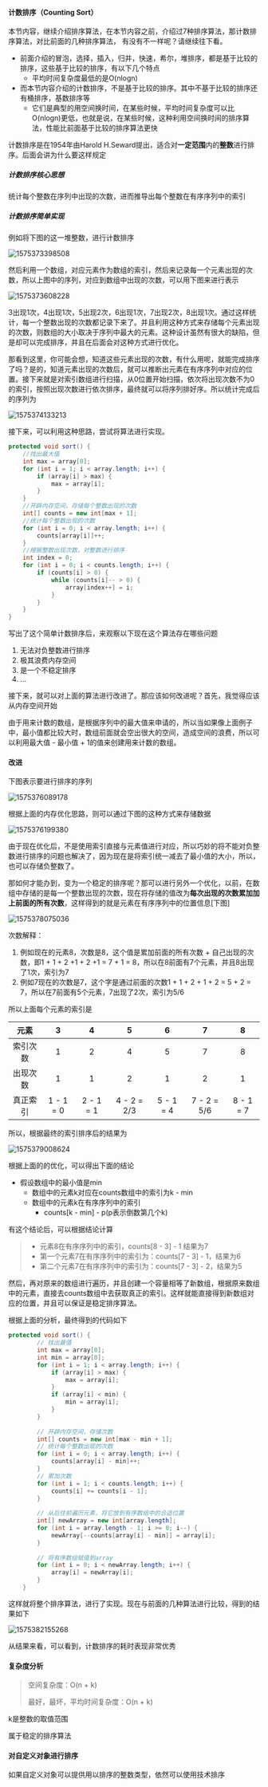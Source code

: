 #### 计数排序（Counting Sort）

本节内容，继续介绍排序算法，在本节内容之前，介绍过7种排序算法，那计数排序算法，对比前面的几种排序算法， 有没有不一样呢？请继续往下看。

- 前面介绍的冒泡，选择，插入，归并，快速，希尔，堆排序，都是基于比较的排序，这些基于比较的排序，有以下几个特点
  - 平均时间复杂度最低的是O(nlogn)
- 而本节内容介绍的计数排序，不是基于比较的排序。其中不基于比较的排序还有桶排序，基数排序等
  - 它们是典型的用空间换时间，在某些时候，平均时间复杂度可以比O(nlogn)更低，也就是说，在某些时候，这种利用空间换时间的排序算法，性能比前面基于比较的排序算法更快

计数排序是在1954年由Harold H.Seward提出，适合对**一定范围**内的**整数**进行排序。后面会讲为什么要这样规定

##### 计数排序核心思想

统计每个整数在序列中出现的次数，进而推导出每个整数在有序序列中的索引

##### 计数排序简单实现

例如将下图的这一堆整数，进行计数排序

![1575373398508](https://github.com/MSTGit/Algorithm/blob/master/AdvancedPart/08-CountingSort/Resource/1575373398508.png)

然后利用一个数组，对应元素作为数组的索引，然后来记录每一个元素出现的次数，所以上图中的序列，对应到数组中出现的次数，可以用下图来进行表示

![1575373608228](https://github.com/MSTGit/Algorithm/blob/master/AdvancedPart/08-CountingSort/Resource/1575373608228.png)

3出现1次，4出现1次，5出现2次，6出现1次，7出现2次，8出现1次。通过这样统计，每一个整数出现的次数都记录下来了。并且利用这种方式来存储每个元素出现的次数，则数组的大小取决于序列中最大的元素。这种设计虽然有很大的缺陷，但是却可以完成排序，并且在后面会对这种方式进行优化。

那看到这里，你可能会想，知道这些元素出现的次数，有什么用呢，就能完成排序了吗？是的，知道元素出现的次数后，就可以推断出元素在有序序列中对应的位置。接下来就是对索引数组进行扫描，从0位置开始扫描，依次将出现次数不为0的索引，按照出现次数进行依次排序，最终就可以将序列排好序。所以统计完成后的序列为

![1575374133213](https://github.com/MSTGit/Algorithm/blob/master/AdvancedPart/08-CountingSort/Resource/1575374133213.png)

接下来，可以利用这种思路，尝试将算法进行实现。

```java
protected void sort() {
    //找出最大值
    int max = array[0];
    for (int i = 1; i < array.length; i++) {
        if (array[i] > max) {
            max = array[i];
        }
    }
    //开辟内存空间，存储每个整数出现的次数
    int[] counts = new int[max + 1];
    //统计每个整数出现的次数
    for (int i = 0; i < array.length; i++) {
        counts[array[i]]++;
    }
    //根据整数出现次数，对整数进行排序
    int index = 0;
    for (int i = 0; i < counts.length; i++) {
        if (counts[i] > 0) {
            while (counts[i]-- > 0) {
                array[index++] = i;
            }
        }
    }
}
```

写出了这个简单计数排序后，来观察以下现在这个算法存在哪些问题

1. 无法对负整数进行排序
2. 极其浪费内存空间
3. 是一个不稳定排序
4. ...

接下来，就可以对上面的算法进行改进了。那应该如何改进呢？首先，我觉得应该从内存空间开始

由于用来计数的数组，是根据序列中的最大值来申请的，所以当如果像上面例子中，最小值都比较大时，数组前面就会空出很大的空间，造成空间的浪费，所以可以利用最大值 - 最小值 + 1的值来创建用来计数的数组。

#### 改进

下图表示要进行排序的序列

![1575376089178](https://github.com/MSTGit/Algorithm/blob/master/AdvancedPart/08-CountingSort/Resource/1575376089178.png)

根据上面的内存优化思路，则可以通过下图的这种方式来存储数据

![1575376199380](https://github.com/MSTGit/Algorithm/blob/master/AdvancedPart/08-CountingSort/Resource/1575376199380.png)

由于现在优化后，不是使用索引直接与元素值进行对应，所以巧妙的将不能对负整数进行排序的问题也解决了，因为现在是将索引统一减去了最小值的大小，所以，也可以存储负整数了。

那如何才能办到，变为一个稳定的排序呢？那可以进行另外一个优化，以前，在数组中存储的是每一个整数出现的次数，现在将存储的值改为**每次出现的次数累加加上前面的所有次数**，这样得到的就是元素在有序序列中的位置信息[下图]

![1575378075036](https://github.com/MSTGit/Algorithm/blob/master/AdvancedPart/08-CountingSort/Resource/1575378075036.png)

次数解释：

1. 例如现在的元素8，次数是8，这个值是累加前面的所有次数 + 自己出现的次数，即1 + 1 + 2 +1 + 2 +1 = 7 + 1 = 8，所以在8前面有7个元素，并且8出现了1次，索引为7
2. 例如7现在的次数是7，这个字是通过前面的次数1 + 1 + 2 + 1 + 2 = 5 + 2 = 7，所以在7前面有5个元素，7出现了2次，索引为5/6

所以上面每个元素的索引是

|   元素   |     3     |     4     |      5      |     6     |      7      |     8     |
| :------: | :-------: | :-------: | :---------: | :-------: | :---------: | :-------: |
| 索引次数 |     1     |     2     |      4      |     5     |      7      |     8     |
| 出现次数 |     1     |     1     |      2      |     1     |      2      |     1     |
| 真正索引 | 1 - 1 = 0 | 2 - 1 = 1 | 4 - 2 = 2/3 | 5 - 1 = 4 | 7 - 2 = 5/6 | 8 - 1 = 7 |

所以，根据最终的索引排序后的结果为

![1575379008624](https://github.com/MSTGit/Algorithm/blob/master/AdvancedPart/08-CountingSort/Resource/1575379008624.png)

根据上面的的优化，可以得出下面的结论

- 假设数组中的最小值是min
  - 数组中的元素k对应在counts数组中的索引为k - min
  - 数组中的元素k在有序序列中的索引
    - counts[k - min] - p(p表示倒数第几个k)

有这个结论后，可以根据结论计算

> - 元素8在有序序列中的索引，counts[8 - 3] - 1 结果为7
> - 第一个元素7在有序序列中的索引为：counts[7 - 3] - 1，结果为6
> - 第二个元素7在有序序列中的索引为：counts[7 - 3] - 2，结果为5

然后，再对原来的数组进行遍历，并且创建一个容量相等了新数组，根据原来数组中的元素，直接去counts数组中去获取真正的索引。这样就能直接得到新数组对应的位置，并且可以保证是稳定排序算法。

根据上面的分析，最终得到的代码如下

```java
protected void sort() {
		// 找出最值
		int max = array[0];
		int min = array[0];
		for (int i = 1; i < array.length; i++) {
			if (array[i] > max) {
				max = array[i];
			}
			if (array[i] < min) {
				min = array[i];
			}
		}
		
		// 开辟内存空间，存储次数
		int[] counts = new int[max - min + 1];
		// 统计每个整数出现的次数
		for (int i = 0; i < array.length; i++) {
			counts[array[i] - min]++;
		}
		// 累加次数
		for (int i = 1; i < counts.length; i++) {
			counts[i] += counts[i - 1];
		}
		
		// 从后往前遍历元素，将它放到有序数组中的合适位置
		int[] newArray = new int[array.length];
		for (int i = array.length - 1; i >= 0; i--) {
			newArray[--counts[array[i] - min]] = array[i];
		}
		
		// 将有序数组赋值到array
		for (int i = 0; i < newArray.length; i++) {
			array[i] = newArray[i];
		}
	}
```

这样就将整个排序算法，进行了实现。现在与前面的几种算法进行比较，得到的结果如下

![1575382155268](https://github.com/MSTGit/Algorithm/blob/master/AdvancedPart/08-CountingSort/Resource/1575382155268.png)

从结果来看，可以看到，计数排序的耗时表现非常优秀

#### 复杂度分析

> 空间复杂度：O(n + k)
>
> 最好，最坏，平均时间复杂度：O(n + k)

k是整数的取值范围

属于稳定的排序算法

#### 对自定义对象进行排序

如果自定义对象可以提供用以排序的整数类型，依然可以使用技术排序